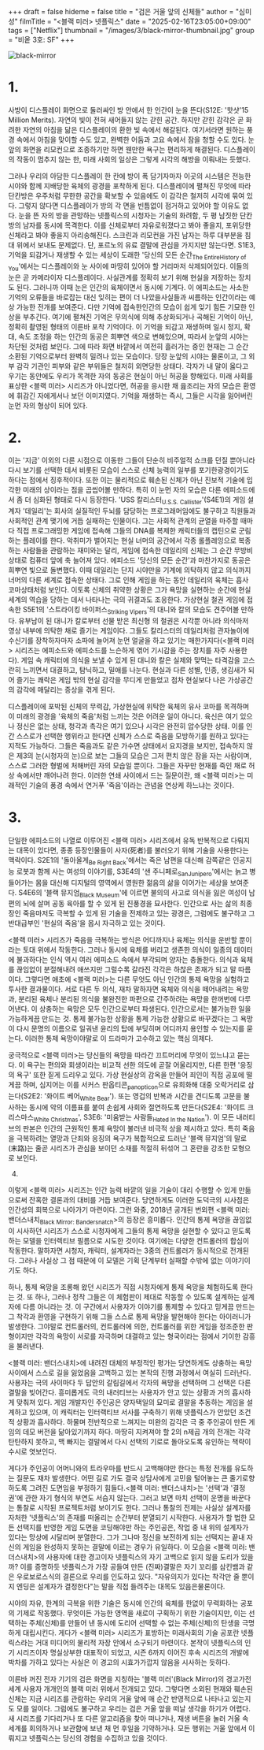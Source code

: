 +++
draft = false
hideme = false
title = "검은 거울 앞의 신체들"
author = "심미성"
filmTitle = "<블랙 미러> 넷플릭스"
date = "2025-02-16T23:05:00+09:00"
tags = ["Netflix"]
thumbnail = "/images/3/black-mirror-thumbnail.jpg"
group = "비옽 3호: SF"
+++

![black-mirror](/images/3/black-mirror-1.jpg)

# 1.

사방이 디스플레이 화면으로 둘러싸인 방 안에서 한 인간이 눈을 뜬다(S12E: '핫샷'15 Million Merits). 자연의 빛이 전혀 새어들지 않는 갇힌 공간. 하지만 갇힌 감각은 곧 화려한 자연의 아침을 닮은 디스플레이의 환한 빛 속에서 해갈된다. 여기서라면 원하는 풍경 속에서 아침을 맞이할 수도 있고, 완벽한 어둠과 고요 속에서 잠을 청할 수도 있다. 눈앞의 화면을 리모컨으로 조종하기만 하면 웬만한 욕구는 편리하게 해결된다. 디스플레이의 작동이 멈추지 않는 한, 미래 사회의 일상은 그렇게 시각의 해방을 이뤄내는 듯했다.

그러나 우리의 아담한 디스플레이 한 칸에 방이 폭 담기자마자 이곳의 시스템은 전능한 시야와 함께 지배당한 육체의 광경을 포착하게 된다. 디스플레이에 펼쳐진 무엇에 따라 단칸방은 우주처럼 무한한 공간을 확보할 수 있음에도 이 감각은 철저히 시각에 묶여 있다. 그렇지 않다면 디스플레이가 방의 각 면을 빈틈없이 점거하고 있어야 할 이유도 없다. 눈을 뜬 자의 방을 관망하는 넷플릭스의 시청자는 기술의 화려함, 두 평 남짓한 단칸방의 남자를 동시에 목격한다. 이를 신체로부터 자유로워졌다고 봐야 좋을지, 포위당한 신체라고 봐야 좋을지 아리송해진다. 스크린과 리모컨을 가진 남자는 하루 대부분을 침대 위에서 보내도 문제없다. 단, 포르노의 유료 결말에 관심을 가지지만 않는다면. S1E3, 기억을 되감거나 재생할 수 있는 세상이 도래한 '당신의 모든 순간<sub>The EntireHistory of You</sub>'에서는 디스플레이와 눈 사이에 마땅히 있어야 할 거리마저 삭제되어있다. 이들의 눈은 곧 카메라이자 디스플레이다. 사실관계를 정확히 보기 위해 현실을 저장하는 장치도 된다. 그러니까 이때 눈은 인간의 육체이면서 동시에 기계다. 이 에피소드는 사소한 기억의 오류들을 바로잡는 대신 잊히는 편이 더 나았을사실들과 씨름하는 인간이라는 예상 가능한 전개를 보여준다. 다만 기억에 접속한인간의 모습이 쉽게 잊기 힘든 기묘한 인상을 부추긴다. 여기에 펼쳐진 기억은 무의식에 의해 추상화되거나 곡해된 기억이 아닌, 정확히 촬영된 형태의 이른바 포착 기억이다. 이 기억을 되감고 재생하며 일시 정지, 확대, 속도 조정을 하는 인간의 동공은 희뿌연 색으로 변해있으며, 따라서 눈앞의 시야는 차단된 것처럼 보인다. 그에 따라 화면 바깥에서 여전히 흘러가는 중인 현재는 그 순간 소환된 기억으로부터 완벽히 밀려나 있는 모습이다. 당장 눈앞의 시야는 물론이고, 그 외부 감각 기관인 피부와 같은 부위들은 철저히 외면당한 상태다. 각자가 내 말이 옳다고 우기는 동안에도 우리가 목격한 자의 동공은 현실이 아닌 허공을 향해있다. 미래 사회를 표상한 <블랙 미러> 시리즈가 아니었다면, 허공을 응시한 채 읊조리는 자의 모습은 환영에 휘감긴 자에게서나 보던 이미지였다. 기억을 재생하는 즉시, 그들은 시각을 잃어버린 눈먼 자의 형상이 되어 있다.

# 2.

이는 '지금' 이외의 다른 시점으로 이동한 그들이 단순히 비주얼적 쇼크를 던질 뿐아니라 다시 보기를 선택한 데서 비롯된 모습이 스스로 신체 능력의 일부를 포기한광경이기도 하다는 점에서 징후적이다. 또한 이는 물리적으로 훼손된 신체가 아닌 진보적 기술에 입각한 미래의 상이라는 점을 곱씹어볼 만하다. 특히 이 눈먼 자의 모습은 다른 에피소드에서 좀 더 심화된 형태로 다시 등장한다. 'USS 칼리스터<sub>U.S.S. Callister</sub>'(S4E1)의 게임 설계자 '데일리'는 회사의 실질적인 두뇌를 담당하는 프로그래머임에도 불구하고 직원들과 사회적인 관계 맺기에 거듭 실패하는 인물이다. 그는 사회적 관계의 균열을 마주할 때마다 직접 프로그래밍한 게임에 접속해 그들의 DNA를 복제한 캐릭터들의 캡틴으로 군림하는 플레이를 한다. 악취미가 벌어지는 현실 너머의 공간에서 각종 롤플레잉으로 복종하는 사람들을 관람하는 재미와는 달리, 게임에 접속한 데일리의 신체는 그 순간 무방비 상태로 컴퓨터 앞에 축 늘어져 있다. 에피소드 '당신의 모든 순간'과 마찬가지로 동공은 희뿌연 빛으로 돌변했다. 이때 데일리는 단지 시야만을 기계에 의탁하지 않고 의식까지 너머의 다른 세계로 접속한 상태다. 그로 인해 게임을 하는 동안 데일리의 육체는 흡사 코마상태처럼 보인다. 이토록 신체의 취약한 상황은 그가 욕망을 실현하는 순간에 현실 세계의 역습을 당하는 데서 나타나는 극의 귀결과도 조응한다. 가상현실 철권 게임에 접속한 S5E1의 '스트라이킹 바이퍼스<sub>Striking Vipers</sub>'의 대니와 칼의 모습도 견주어볼 만하다. 유부남이 된 대니가 칼로부터 선물 받은 최신형 의 철권은 시각뿐 아니라 의식마저 영상 내부에 의탁한 채로 즐기는 게임이다. 그들도 칼리스터의 데일리처럼 관자놀이에 수신기를 장착하자마자 소파에 늘어져 눈먼 얼굴을 하고 있기는 매한가지다(<블랙 미러> 시리즈는 에피소드와 에피소드를 느슨하게 엮어 기시감을 주는 장치를 자주 사용한다). 게임 속 캐릭터에 의식을 보낼 수 있게 된 대니와 칼은 실제와 맞먹는 타격감을 고스란히 느끼면서 대결하고, 탐닉하고, 밀애를 나눈다. 현실과 다른 성별, 인종, 생김새가 되어 즐기는 쾌락은 게임 밖의 현실 감각을 무디게 만들었고 점차 현실보다 나은 가상공간의 감각에 매달리는 증상을 겪게 된다.

디스플레이에 포박된 신체의 무력감, 가상현실에 위탁한 육체의 유사 코마를 목격하며 이 미래의 광경을 '육체의 죽음'처럼 느끼는 것은 어려운 일이 아니다. 육신은 여기 있으나 정신은 없는 상태, 청각과 촉각은 여기 있으나 시각은 완전히 압수당한 상태. 이를 인간 스스로가 선택한 행위라고 한다면 신체가 스스로 죽음을 모방하기를 원하고 있다는 지적도 가능하다. 그들은 죽음과도 같은 가수면 상태에서 요지경을 보지만, 접속하지 않은 제3의 눈(시청자의 눈)으로 보는 그들의 모습은 그저 편치 않은 잠을 자는 사람이며, 스스로 그러한 형벌에 처해버린 자의 모습일 뿐이다. 그들은 자꾸만 현재를 죽인 채로 허상 속에서만 깨어나려 한다. 이러한 연쇄 사이에서 드는 질문이란, 왜 <블랙 미러>는 미래적인 기술의 풍경 속에서 연거푸 '죽음'이라는 관념을 연상케 하느냐는 것이다.

# 3.

단일한 에피소드의 나열로 이루어진 <블랙 미러> 시리즈에서 유독 반복적으로 다뤄지는 대목이 있다면, 종종 등장인물들이 사자(死者)를 불러오기 위해 기술을 사용한다는 맥락이다. S2E1의 '돌아올게<sub>Be Right Back</sub>'에서는 죽은 남편을 대신해 감쪽같은 인공지능 로봇과 함께 사는 여성의 이야기를, S3E4의 '샌 주니페로<sub>SanJunipero</sub>'에서는 늙고 병들어가는 몸을 대신해 디지털의 영역에서 영원한 젊음의 삶을 이어가는 세상을 보여준다. S4E6의 '블랙 뮤지엄<sub>Black Museum</sub>'에 이르면 불의의 사고로 의식을 잃은 여성이 남편의 뇌에 살며 공동 육아를 할 수 있게 된 진풍경을 묘사한다. 인간으로 사는 삶의 최종장인 죽음마저도 극복할 수 있게 된 기술을 전제하고 있는 광경은, 그럼에도 불구하고 그 반대급부인 '현실의 죽음'을 몹시 자극하고 있는 것이다.

<블랙 미러> 시리즈가 죽음을 극복하는 방식은 어디까지나 육체는 의식을 운반할 뿐이라는 토대 위에서 작동한다. 그러나 동시에 육체를 버리고 생존한 의식이 일종의 데이터에 불과하다는 인식 역시 여러 에피소드 속에서 부각되며 양자는 충돌한다. 의식과 육체를 끊임없이 분절해내려 애쓰지만 그럴수록 갈라진 각각은 하찮은 존재가 되고 말 따름이다. 그렇다면 애초에 <블랙 미러>는 다른 무엇도 아닌 인간의 통제 욕망을 실험하고 투사한 결과물이다. 서로 다른 두 의식, 재차 말하자면 육체와 의식을 떼어내려는 욕망과, 분리된 육체나 분리된 의식을 불완전한 파편으로 간주하려는 욕망을 한꺼번에 다루어낸다. 이 상충하는 욕망은 모두 인간으로부터 파생된다. 인간으로서는 불가능한 일을 가능하게끔 만드는 것. 통제 불가능한 상황을 통제 가능한 상황으로 바꾸겠다는 그 욕망이 다시 문명의 이름으로 일궈낸 윤리의 탑에 부딪히며 어디까지 용인할 수 있는지를 묻는다. 이러한 통제 욕망이야말로 이 드라마가 고수하고 있는 핵심 의제다.

궁극적으로 <블랙 미러>는 당신들의 욕망을 따라간 끄트머리에 무엇이 있느냐고 묻는다. 이 욕구는 편의와 회생이라는 비교적 선한 의도에 곧잘 어울리지만, 다른 한편 '응징의 욕구' 또한 짙게 드리우고 있다. 가상 현실상의 감옥을 만들어 죄인이 직접 공포에 떨게끔 하며, 심지어는 이를 서커스 판옵티콘<sub>panopticon</sub>으로 유희화해 대중 오락거리로 삼는다(S2E2: '화이트 베어<sub>White Bear</sub>'). 또는 영겁의 반복과 시간을 견디도록 고문을 불사하는 동시에 악의 이름표를 붙여 손쉽게 사회와 절연하도록 만든다(S2E4: '화이트 크리스마스<sub>White Christmas</sub>', S3E6: '미움받는 사람들<sub>Hated In the Nation</sub>'). 이 모든 내러티브의 판본은 인간의 근원적인 통제 욕망이 불러낸 비극적 상을 제시하고 있다. 특히 죽음을 극복하려는 열망과 단죄와 응징의 욕구가 복합적으로 드러난 '블랙 뮤지엄'의 말로(末路)는 줄곧 시리즈가 관심을 보이던 소재를 적절히 뒤섞어 그 혼란을 강조한 모형으로 보인다.

4.

이렇게 <블랙 미러> 시리즈는 인간 능력 바깥의 일을 기술이 대리 수행할 수 있게 만듦으로써 잔혹한 결론과의 대비를 거듭 보여준다. 당연하게도 이러한 도덕극의 시사점은 인간성의 회복으로 나아가기 마련이다. 그런 와중, 2018년 공개된 번외편 <블랙 미러: 밴더스내치<sub>Black Mirror: Bandersnatch</sub>>의 등장은 흥미롭다. 인간의 통제 욕망을 끊임없이 시사하던 시리즈가 스스로 시청자에게 그들의 통제 욕망을 실현할 수 있다고 믿도록 하는 모델을 인터렉티브 필름으로 시도한 것이다. 여기에는 다양한 컨트롤러의 합심이 작동한다. 말하자면 시청자, 캐릭터, 설계자라는 3중의 컨트롤러가 동시적으로 전개된다. 그러나 사실상 그 점 때문에 이 모델은 기획 단계부터 실패할 수밖에 없는 이야기이기도 하다.

하나, 통제 욕망을 조롱해 왔던 시리즈가 직접 시청자에게 통제 욕망을 체험하도록 한다는 것. 또 하나, 그러나 정작 그들은 이 체험판이 제대로 작동할 수 있도록 설계하는 설계자에 다름 아니라는 것. 이 구간에서 사용자가 이야기를 통제할 수 있다고 믿게끔 만드는 그 착각과 환영을 구현하기 위해 그들 스스로 통제 욕망을 발현해야 한다는 아이러니가 발생한다. 그야말로 컨트롤러의, 컨트롤러에 의한, 컨트롤러를 위한 게임을 정조준한 판형이지만 각각의 욕망이 서로를 자극하며 대결하고 있는 형국이라는 점에서 기이한 감흥을 불러낸다.

<블랙 미러: 밴더스내치>에 내려진 대체의 부정적인 평가는 당연하게도 상충하는 욕망 사이에서 스스로 길을 잃었음을 고백하고 있는 본작의 진행 과정에서 여실히 드러난다. 사용자는 극의 사이마다 두 답안의 갈림길에서 각자의 욕망을 선택하며 그 선택은 다른 결말을 빚어간다. 흥미롭게도 극의 내러티브는 사용자가 안고 있는 상황과 거의 흡사하게 맞춰져 있다. 게임 개발자인 주인공은 양자택일의 묘미로 결말을 추동하는 게임을 설계하고 있으며, 이 캐릭터는 인터랙티브 서사를 구축하기 위해 넷플릭스가 안았던 조건적 상황과 흡사하다. 하물며 전반적으로 느껴지는 미완의 감각은 극 중 주인공이 만든 게임의 데모 버전을 닮아있기까지 하다. 마땅히 지켜져야 할 2의 n제곱 개의 전개는 각각 탄탄하지 못하고, 맥 빠지는 결말에서 다시 선택의 기로로 돌아오도록 유인하는 책략이 수시로 엿보인다.

게다가 주인공이 어머니와의 트라우마를 반드시 고백해야만 한다는 특정 전개를 유도하는 질문도 재차 발생한다. 어떤 길로 가도 결국 상담사에게 고민을 털어놓는 큰 줄기로향하도록 그려진 도면임을 부정하기 힘들다.<블랙 미러: 밴더스내치>는 '선택'과 '결정권'에 관한 자기 형식의 부연도 서슴지 않는다. 그러고 보면 마치 선택이 운명을 바꾼다는 통찰로 시작된 프로젝트처럼 보이기도 한다. 그러나 통찰의 전제는 사실상 설계자를 자처한 '넷플릭스'의 존재를 떠올리는 순간부터 분열되기 시작한다. 사용자가 할 법한 모든 선택지를 반영한 게임 도면을 코딩해야만 하는 주인공은, 작업 중 내 위의 설계자가 있다는 망상에 시달리며 분열한다. 그가 그나마 정신을 보전하게 되는 선택지는 끝내 자신의 게임을 완성하지 못하는 결말에 이르는 경우가 유일하다. 이 모습을 <블랙 미러: 밴더스내치>의 사용자에 대한 경고이자 넷플릭스의 자기 고백으로 읽지 않을 도리가 있을까? 이를 증명하듯 넷플릭스가 가장 공들여 만든 (진짜)결말은 자기 꼬리를 삼킨뱀과 같은 우로보로스식의 결론으로 우리를 인도하고 있다. "자유의지가 있다는 착각만 줄 뿐이지 엔딩은 설계자가 결정한다"는 말을 직접 들려주는 대목도 있음은물론이다.

시야의 자유, 한계의 극복을 위한 기술은 동시에 인간의 육체를 한없이 무력화하는 공포의 기제로 작동했다. 무엇이든 가능한 영역을 새로이 구획하기 위한 기술이지만, 이는 선택하는 주체(신체)를 만들어 낸 동시에 도리어 선택할 수 없는 주체(신체)의 탄생을 극명하게 대립시킨다. 게다가 <블랙 미러> 시리즈가 표방하는 미래사회의 기술 공포란 넷플릭스라는 거대 미디어의 물리적 자장 안에서 소구되기 마련이다. 본작이 넷플릭스의 인기 시리즈이자 명실상부한 대표작이 되었고, 시즌 6까지 이어진 후속 시리즈의 개발에 박차를 가하고 있다는 사실은 이 경고의 시효가가깝지 않음을 시사하는 듯하다.

이른바 꺼진 전자 기기의 검은 화면을 지칭하는 '블랙 미러'(Black Mirror)의 경고가전 세계 사용자 개개인의 블랙 미러 위에서 전개되고 있다. 그렇다면 소외된 현재와 훼손된 신체는 지금 시리즈를 관람하는 우리의 거울 앞에 매 순간 반영적으로 나타나고 있는지도 모를 일이다. 그럼에도 불구하고 우리는 검은 거울 앞을 떠날 생각을 하기가 어렵다. 새 시리즈를 기다리거나 또 다른 알고리즘을 찾아 떠나거나, 재생 버튼을 눌러 거울 속 세계를 회의하거나 보관함에 보낸 채 먼 후일을 기약하거나. 모든 행위는 거울 앞에서 이뤄지고 넷플릭스는 당신의 경험을 수집하고 있을 것이다.
